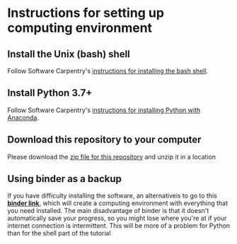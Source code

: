 # Instructions for setting up computing environment

## Install the Unix (bash) shell

Follow Software Carpentry's [instructions for installing the bash
shell](https://carpentries.github.io/workshop-template/#shell).

## Install Python 3.7+

Follow Software Carpentry's [instructions for installing Python with 
Anaconda](https://carpentries.github.io/workshop-template/#python).

## Download this repository to your computer

Please download the [zip file for this
repository](https://github.com/namurphy/Solar_Computing_Tutorial/archive/refs/heads/main.zip)
and unzip it in a location 

## Using binder as a backup

If you have difficulty installing the software, an alternativeis to go to this
**[binder link](https://mybinder.org/v2/gh/namurphy/Solar_Computing_Tutorial/main)**,
which will create a computing environment with everything that you need installed.
The main disadvantage of binder is that it doesn't automatically save your progress,
so you might lose where you're at if your internet connection is intermittent.
This will be more of a problem for Python than for the shell part of the tutorial


